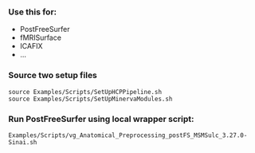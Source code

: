 
### Use this for:
* PostFreeSurfer
* fMRISurface
* ICAFIX
* ...

### Source two setup files
```
source Examples/Scripts/SetUpHCPPipeline.sh
source Examples/Scripts/SetUpMinervaModules.sh
```

### Run PostFreeSurfer using local wrapper script:
```
Examples/Scripts/vg_Anatomical_Preprocessing_postFS_MSMSulc_3.27.0-Sinai.sh
```
